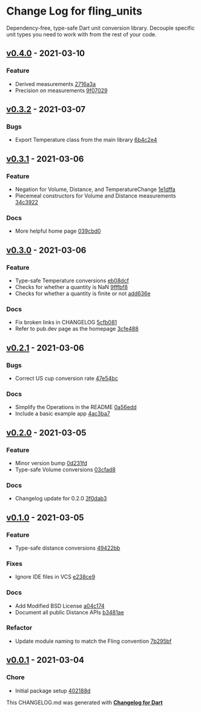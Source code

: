 # Change Log for fling_units

Dependency-free, type-safe Dart unit conversion library. Decouple specific unit types you need to work with from the
rest of your code.

## [v0.4.0](https://bitbucket.org/gelbermungo/fling-units/commits/tag/v0.4.0) - 2021-03-10

### Feature

* Derived
  measurements [2716a3a](https://bitbucket.org/gelbermungo/fling-units/commits/2716a3a89682a6ae44111e95da2e75f101c29743)
* Precision on
  measurements [9f07029](https://bitbucket.org/gelbermungo/fling-units/commits/9f07029b5d87f95043495ea88cefc0a88c8f2a5c)

## [v0.3.2](https://bitbucket.org/gelbermungo/fling-units/commits/tag/v0.3.2) - 2021-03-07

### Bugs

* Export Temperature class from the main
  library [6b4c2e4](https://bitbucket.org/gelbermungo/fling-units/commits/6b4c2e4abdbef01e9b0771fd9d687a60fd86154d)

## [v0.3.1](https://bitbucket.org/gelbermungo/fling-units/commits/tag/v0.3.1) - 2021-03-06

### Feature

* Negation for Volume, Distance, and
  TemperatureChange [1e1dffa](https://bitbucket.org/gelbermungo/fling-units/commit/1e1dffac9edc5579aa0e0b620d97c5d262c1724a)
* Piecemeal constructors for Volume and Distance measurements [34c3922](https://bitbucket.org/gelbermungo/fling-units/commit/34c39224f0a95a7b4292e6b6f95345ea933b616a)

### Docs
* More helpful home page [039cbd0](https://bitbucket.org/gelbermungo/fling-units/commit/039cbd02b8e22b5612c98bdb7ee79982a2841c7d)

## [v0.3.0](https://bitbucket.org/gelbermungo/fling-units/commits/tag/v0.3.0) - 2021-03-06

### Feature
* Type-safe Temperature conversions [eb08dcf](https://bitbucket.org/gelbermungo/fling-units/commit/eb08dcf10d3dd30c1fe4dd13cd09c2a639830ecb)
* Checks for whether a quantity is NaN [9fffbf8](https://bitbucket.org/gelbermungo/fling-units/commit/9fffbf8b070c45da57c03316f2cb97eb8786beeb)
* Checks for whether a quantity is finite or not [add636e](https://bitbucket.org/gelbermungo/fling-units/commit/add636e7f503ace20c6b46165eb1d1774ee4b451)

### Docs
* Fix broken links in CHANGELOG [5cfb081](https://bitbucket.org/gelbermungo/fling-units/commit/5cfb08153075499497ca823ddccf7f63bbc2d022)
* Refer to pub.dev page as the homepage [3cfe488](https://bitbucket.org/gelbermungo/fling-units/commit/3cfe48813074a9fc777bb7ff9fa5ea369b4335a9)

## [v0.2.1](https://bitbucket.org/gelbermungo/fling-units/commits/tag/v0.2.1) - 2021-03-06

### Bugs
* Correct US cup conversion rate [47e54bc](https://bitbucket.org/gelbermungo/fling-units/commit/47e54bcfed45b287a6f5567086f6c012e39ec2ae)

### Docs
* Simplify the Operations in the README [0a56edd](https://bitbucket.org/gelbermungo/fling-units/commit/0a56edd6f636102577c5099bd2edf108070fcf1a)
* Include a basic example app [4ac3ba7](https://bitbucket.org/gelbermungo/fling-units/commit/4ac3ba79d04757e9afba7b20b5cb5ca5a460362d)

## [v0.2.0](https://bitbucket.org/gelbermungo/fling-units/commits/tag/v0.2.0) - 2021-03-05

### Feature
* Minor version bump [0d231fd](https://bitbucket.org/gelbermungo/fling-units/commit/0d231fdac71338104b38e5b38c58d0cb803de8d0)
* Type-safe Volume conversions [03cfad8](https://bitbucket.org/gelbermungo/fling-units/commit/03cfad821da7185a1159857a89858dda58b97eb6)

### Docs
* Changelog update for 0.2.0 [3f0dab3](https://bitbucket.org/gelbermungo/fling-units/commit/3f0dab39c7523296b67b48c205626daa71f967c9)

## [v0.1.0](https://bitbucket.org/gelbermungo/fling-units/commits/tag/v0.1.0) - 2021-03-05

### Feature
* Type-safe distance conversions [49422bb](https://bitbucket.org/gelbermungo/fling-units/commit/49422bb8282ecebaed00b67b5197eb1c84a76be5)

### Fixes
* Ignore IDE files in VCS [e238ce9](https://bitbucket.org/gelbermungo/fling-units/commit/e238ce973b7c7baac98b4d894bcfcaf604788854)

### Docs
* Add Modified BSD License [a04c174](https://bitbucket.org/gelbermungo/fling-units/commit/a04c174c5ff486f490d90c76747d302685b698c3)
* Document all public Distance APIs [b3481ae](https://bitbucket.org/gelbermungo/fling-units/commit/b3481aec272405a3b610fedd54505bb6205920df)

### Refactor
* Update module naming to match the Fling convention [7b295bf](https://bitbucket.org/gelbermungo/fling-units/commit/7b295bf6cbe68e8592c3acbac1a5109c61a47eb6)

## [v0.0.1](https://bitbucket.org/gelbermungo/fling-units/commits/tag/v0.0.1) - 2021-03-04

### Chore
* Initial package setup [402188d](https://bitbucket.org/gelbermungo/fling-units/commit/402188dbcc53bc2fd4a1fd2074e86ed877d9fe13)


This CHANGELOG.md was generated with [**Changelog for Dart**](https://pub.dartlang.org/packages/changelog)
